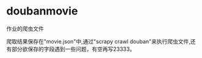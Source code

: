# doubanmovie
作业的爬虫文件

爬取结果保存在"movie.json"中,通过"scrapy crawl douban"来执行爬虫文件,还有部分欲保存的字段遇到一些问题，有空再写23333。
